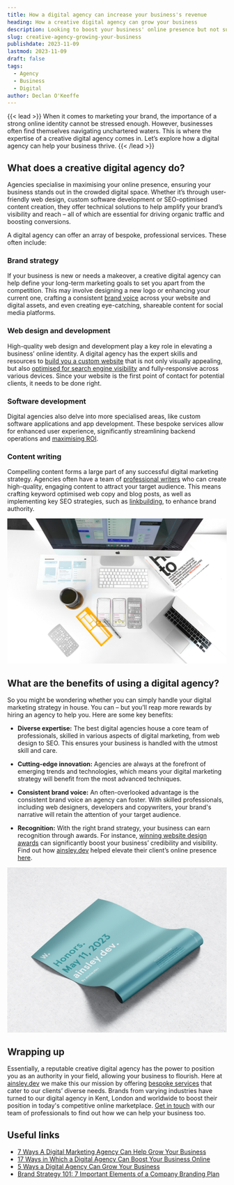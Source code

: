 ```yaml
---
title: How a digital agency can increase your business's revenue
heading: How a creative digital agency can grow your business
description: Looking to boost your business' online presence but not sure where to start? Hire a digital agency! Check out what a creative digital agency can do for you.
slug: creative-agency-growing-your-business
publishdate: 2023-11-09
lastmod: 2023-11-09
draft: false
tags:
  - Agency
  - Business
  - Digital
author: Declan O'Keeffe
---
```


{{< lead >}}
When it comes to marketing your brand, the importance of a strong online identity cannot be stressed enough. However,
businesses often find themselves navigating unchartered waters. This is where the expertise of a creative digital agency
comes in. Let’s explore how a digital agency can help your business thrive.
{{< /lead >}}

## What does a creative digital agency do?

Agencies specialise in maximising your online presence, ensuring your business stands out in the crowded digital space.
Whether it’s through user-friendly web design, custom software development or SEO-optimised content creation, they offer
technical solutions to help amplify your brand’s visibility and reach – all of which are essential for driving organic
traffic and boosting conversions.

A digital agency can offer an array of bespoke, professional services. These often include:

### Brand strategy

If your business is new or needs a makeover, a creative digital agency can help define your long-term marketing goals to
set you apart from the competition. This may involve designing a new logo or enhancing your current one, crafting a
consistent [brand voice](https://blog.hubspot.com/marketing/brand-voice) across your website and digital assets, and
even creating eye-catching, shareable content for social media platforms.

### Web design and development

High-quality web design and development play a key role in elevating a business’ online identity. A digital agency has
the expert skills and resources to [build you a custom website](/insights/prebuilt-vs-custom/) that
is not only visually appealing, but
also [optimised for search engine visibility](/insights/optimise-seo/) and fully-responsive across
various devices. Since your website is the first point of contact for potential clients, it needs to be done right.

### Software development

Digital agencies also delve into more specialised areas, like custom software applications and app development. These
bespoke services allow for enhanced user experience, significantly streamlining backend operations
and [maximising ROI](/insights/benefits-of-custom-software-applications/).

### Content writing

Compelling content forms a large part of any successful digital marketing strategy. Agencies often have a team
of [professional writers](/insights/benefits-of-hiring-a-copywriter/) who can create high-quality,
engaging content to attract your target audience. This means crafting keyword optimised web copy and blog posts, as well
as implementing key SEO strategies, such
as [linkbuilding](https://ahrefs.com/blog/link-building/#:~:text=Link%20building%20is%20the%20process,and%20bring%20more%20search%20traffic.),
to enhance brand authority.

![Computer Desk with Stationary](images/computer-desk.jpg)

## What are the benefits of using a digital agency?

So you might be wondering whether you can simply handle your digital marketing strategy in house. You can – but you’ll
reap more rewards by hiring an agency to help you. Here are some key benefits:

* **Diverse expertise:** The best digital agencies house a core team of professionals, skilled in various aspects of
  digital marketing, from web design to SEO. This ensures your business is handled with the utmost skill and care.

* **Cutting-edge innovation:** Agencies are always at the forefront of emerging trends and technologies, which means
  your digital marketing strategy will benefit from the most advanced techniques.

* **Consistent brand voice:** An often-overlooked advantage is the consistent brand voice an agency can foster. With
  skilled professionals, including web designers, developers and copywriters, your brand's narrative will retain the
  attention of your target audience.

* **Recognition:** With the right brand strategy, your business can earn recognition through awards. For
  instance, [winning website design awards](https://ainsley.dev/insights/web-design-awards/) can significantly boost
  your business’ credibility and visibility. Find out how [ainsley.dev](http://ainsley.dev) helped elevate their
  client’s online presence [here](https://ainsley.dev/insights/decspets-ecommerce-award/).

![Website Awards](images/awards.jpg)

## Wrapping up

Essentially, a reputable creative digital agency has the power to position you as an authority in your field, allowing
your business to flourish. Here at [ainsley.dev](http://ainsley.dev) we make this our mission by
offering [bespoke services](/services/) that cater to our clients’ diverse needs. Brands from varying
industries have turned to our digital agency in Kent, London and worldwide to boost their position in today's
competitive online marketplace. [Get in touch](/contact/) with our team of professionals to find out
how we can help your business too.

## Useful links

* [7 Ways A Digital Marketing Agency Can Help Grow Your Business](https://www.forbes.com/sites/forbesagencycouncil/2021/04/30/7-ways-a-digital-marketing-agency-can-help-grow-your-business/?sh=21cf42753a0d)
* [17 Ways in Which a Digital Agency Can Boost Your Business Online](https://www.linkedin.com/pulse/17-ways-which-digital-agency-can-boost-your-business-online-network/?trk=article-ssr-frontend-pulse_more-articles_related-content-card)
* [5 Ways a Digital Agency Can Grow Your Business](https://www.yourcoffeebreak.co.uk/career-guide/26338795113/5-ways-a-digital-agency-can-grow-your-business/)
* [Brand Strategy 101: 7 Important Elements of a Company Branding Plan](https://blog.hubspot.com/blog/tabid/6307/bid/31739/7-components-that-comprise-a-comprehensive-brand-strategy.aspx)
